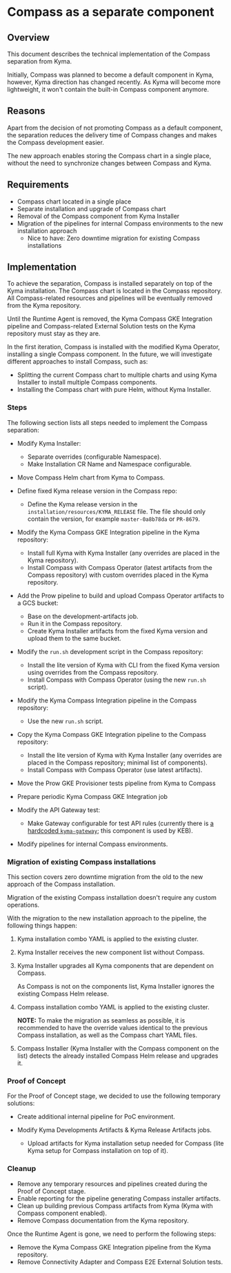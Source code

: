 # Compass as a separate component

## Overview

This document describes the technical implementation of the Compass separation from Kyma.

Initially, Compass was planned to become a default component in Kyma, however, Kyma direction has changed recently. As Kyma will become more lightweight, it won't contain the built-in Compass component anymore.

## Reasons

Apart from the decision of not promoting Compass as a default component, the separation reduces the delivery time of Compass changes and makes the Compass development easier.

The new approach enables storing the Compass chart in a single place, without the need to synchronize changes between Compass and Kyma.

## Requirements

- Compass chart located in a single place
- Separate installation and upgrade of Compass chart
- Removal of the Compass component from Kyma Installer
- Migration of the pipelines for internal Compass environments to the new installation approach
  - Nice to have: Zero downtime migration for existing Compass installations

## Implementation

To achieve the separation, Compass is installed separately on top of the Kyma installation. The Compass chart is located in the Compass repository. All Compass-related resources and pipelines will be eventually removed from the Kyma repository.

Until the Runtime Agent is removed, the Kyma Compass GKE Integration pipeline and Compass-related External Solution tests on the Kyma repository must stay as they are.

In the first iteration, Compass is installed with the modified Kyma Operator, installing a single Compass component. In the future, we will investigate different approaches to install Compass, such as:

- Splitting the current Compass chart to multiple charts and using Kyma Installer to install multiple Compass components.
- Installing the Compass chart with pure Helm, without Kyma Installer.

### Steps

The following section lists all steps needed to implement the Compass separation:

- Modify Kyma Installer:

  - Separate overrides (configurable Namespace).
  - Make Installation CR Name and Namespace configurable.

- Move Compass Helm chart from Kyma to Compass.

- Define fixed Kyma release version in the Compass repo:

  - Define the Kyma release version in the `installation/resources/KYMA_RELEASE` file. The file should only contain the version, for example `master-0a8b78da` or `PR-8679`.

- Modify the Kyma Compass GKE Integration pipeline in the Kyma repository:

  - Install full Kyma with Kyma Installer (any overrides are placed in the Kyma repository).
  - Install Compass with Compass Operator (latest artifacts from the Compass repository) with custom overrides placed in the Kyma repository.

- Add the Prow pipeline to build and upload Compass Operator artifacts to a GCS bucket:

  - Base on the development-artifacts job.
  - Run it in the Compass repository.
  - Create Kyma Installer artifacts from the fixed Kyma version and upload them to the same bucket.

- Modify the `run.sh` development script in the Compass repository:

  - Install the lite version of Kyma with CLI from the fixed Kyma version using overrides from the Compass repository.
  - Install Compass with Compass Operator (using the new `run.sh` script).

- Modify the Kyma Compass Integration pipeline in the Compass repository:

  - Use the new `run.sh` script.

- Copy the Kyma Compass GKE Integration pipeline to the Compass repository:

  - Install the lite version of Kyma with Kyma Installer (any overrides are placed in the Compass repository; minimal list of components).
  - Install Compass with Compass Operator (use latest artifacts).

- Move the Prow GKE Provisioner tests pipeline from Kyma to Compass

- Prepare periodic Kyma Compass GKE Integration job

- Modify the API Gateway test:

  - Make Gateway configurable for test API rules (currently there is [a hardcoded `kyma-gateway`](https://github.com/kyma-project/kyma/blob/master/tests/integration/api-gateway/gateway-tests/manifests/no_access_strategy.yaml#L11); this component is used by KEB).

- Modify pipelines for internal Compass environments.

### Migration of existing Compass installations

This section covers zero downtime migration from the old to the new approach of the Compass installation.

Migration of the existing Compass installation doesn't require any custom operations.

With the migration to the new installation approach to the pipeline, the following things happen:

1. Kyma installation combo YAML is applied to the existing cluster.
1. Kyma Installer receives the new component list without Compass.
1. Kyma Installer upgrades all Kyma components that are dependent on Compass.

   As Compass is not on the components list, Kyma Installer ignores the existing Compass Helm release.

1. Compass installation combo YAML is applied to the existing cluster.

   **NOTE:** To make the migration as seamless as possible, it is recommended to have the override values identical to the previous Compass installation, as well as the Compass chart YAML files.

1. Compass Installer (Kyma Installer with the Compass component on the list) detects the already installed Compass Helm release and upgrades it.

### Proof of Concept

For the Proof of Concept stage, we decided to use the following temporary solutions:

- Create additional internal pipeline for PoC environment.

- Modify Kyma Developments Artifacts & Kyma Release Artifacts jobs.

  - Upload artifacts for Kyma installation setup needed for Compass (lite Kyma setup for Compass installation on top of it).

### Cleanup

- Remove any temporary resources and pipelines created during the Proof of Concept stage.
- Enable reporting for the pipeline generating Compass installer artifacts.
- Clean up building previous Compass artifacts from Kyma (Kyma with Compass component enabled).
- Remove Compass documentation from the Kyma repository.

Once the Runtime Agent is gone, we need to perform the following steps:

- Remove the Kyma Compass GKE Integration pipeline from the Kyma repository.
- Remove Connectivity Adapter and Compass E2E External Solution tests.
